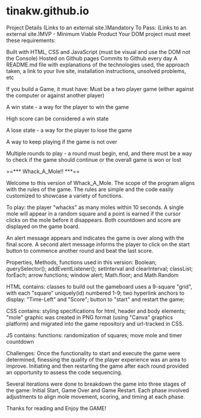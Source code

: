# tinakw.github.io

Project Details
 (Links to an external site.)Mandatory To Pass:
 (Links to an external site.)MVP - Minimum Viable Product
Your DOM project must meet these requirements:

Built with HTML, CSS and JavaScript (must be visual and use the DOM not the Console)
Hosted on Github pages
Commits to Github every day
A README.md file with explanations of the technologies used, the approach taken, a link to your live site, installation instructions, unsolved problems, etc

If you build a Game, it must have:
Must be a two player game (either against the computer or against another player)

A win state - a way for the player to win the game

High score can be considered a win state

A lose state - a way for the player to lose the game

A way to keep playing if the game is not over

Multiple rounds to play - a round must begin, end, and there must be a way to check if the game should continue or the overall game is won or lost

==***  Whack_A_Mole!! ***==

Welcome to this version of Whack_A_Mole. The scope of the program aligns with the rules of the game. The rules are simple and the code easily customized to showcase a variety of functions. 

To play: the player "whacks" as many moles within 10 seconds. A single mole will appear in a random square and a point is earned if the cursor clicks on the mole before it disappears. Both countdown and score are displayed on the game board. 

An alert message appears and indicates the game is over along with the final score. A second alert message informs the player to click on the start button to commence another round and beat the last score.

Properties, Methods, functions used in this version:
Boolean;
querySelector();
addEventListener();
setInterval and clearInterval;
classList;
forEach;
arrow functions;
window alert;
Math.floor; and
Math.Random

HTML contains: 
classes to build out
the gameboard uses a 9-square "grid", with each "square" uniquely(id) numbered 1-9;
two hyperlink anchors to display: "Time-Left" and "Score";
button to "start" and restart the game;

CSS contains: 
styling specifications for html, header and body elements;
"mole" graphic was created in PNG format (using "Canva" graphics platform) and migrated into the game repository and url-tracked in CSS.

JS contains:
functions: randomization of squares; move mole and timer countdown


Challenges:
Once the functionality to start and execute the game were determined, finessing the quality of the player experience was an area to improve. Initiating and then restarting the game after each round provided an opportunity to assess the code sequencing.

Several iterations were done to breakdown the game into three stages of the game: Initial Start, Game Over and Game Restart. Each phase involved adjustments to align mole movement, scoring, and timing at each phase.

Thanks for reading and Enjoy the GAME!








